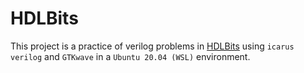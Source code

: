 # HDLBits
This project is a practice of verilog problems in [HDLBits](https://hdlbits.01xz.net/wiki/Main_Page) using `icarus verilog` and `GTKwave` in a `Ubuntu 20.04 (WSL)` environment. 





